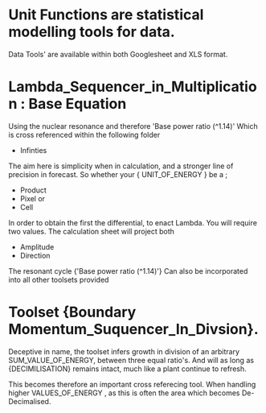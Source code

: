 # Unit Functions are statistical modelling tools for data.

Data Tools' are available within both Googlesheet and XLS format. 

# Lambda_Sequencer_in_Multiplication : Base Equation 

Using the nuclear resonance and therefore 'Base power ratio (^1.14)' 
Which is cross referenced within the following folder 

* Infinties 

The aim here is simplicity when in calculation, and a stronger line of precision in forecast. 
So whether your { UNIT_OF_ENERGY } be a ;

* Product
* Pixel or
* Cell

In order to obtain the first the differential, to enact Lambda. You will require two values. The calculation sheet will project both 

* Amplitude
* Direction 

The resonant cycle {'Base power ratio (^1.14)'} Can also be incorporated into all other toolsets provided


# Toolset {Boundary Momentum_Suquencer_In_Divsion}.

Deceptive in name, the toolset infers growth in division of an arbitrary SUM_VALUE_OF_ENERGY, 
between three equal ratio's. And will as long as {DECIMILISATION} remains intact, much like a plant continue to refresh. 

This becomes therefore an important cross referecing tool. 
When handling higher VALUES_OF_ENERGY , as this is often the area which becomes De-Decimalised.
